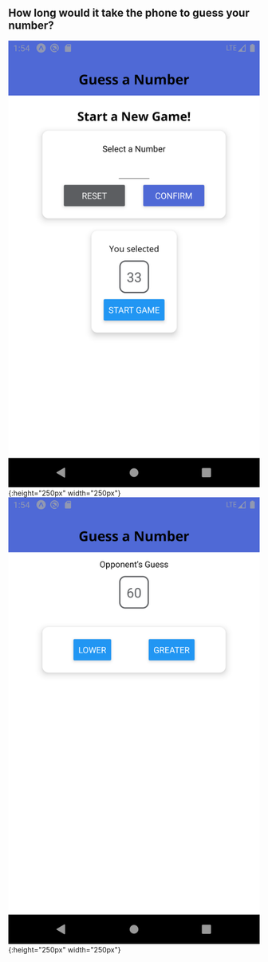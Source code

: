 ## How long would it take the phone to guess your number?

![Image of the frontpage](/docs/images/frontpage.png){:height="250px" width="250px"}
![Image of the the guessing Game screen](/docs/images/guessingGame.png){:height="250px" width="250px"}
